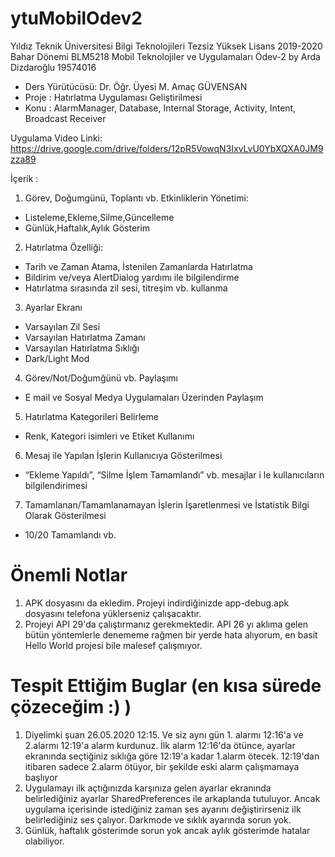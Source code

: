 # ytuMobilOdev2
Yıldız Teknik Üniversitesi Bilgi Teknolojileri Tezsiz Yüksek Lisans 2019-2020 Bahar Dönemi BLM5218 Mobil Teknolojiler ve Uygulamaları Ödev-2 by Arda Dizdaroğlu 19574016
- Ders Yürütücüsü: Dr. Öğr. Üyesi M. Amaç GÜVENSAN
- Proje : Hatırlatma Uygulaması Geliştirilmesi
- Konu : AlarmManager, Database, Internal Storage, Activity, Intent, Broadcast Receiver

Uygulama Video Linki: https://drive.google.com/drive/folders/12pR5VowqN3IxvLvU0YbXQXA0JM9zza89

İçerik :

1. Görev, Doğumgünü, Toplantı vb. Etkinliklerin Yönetimi: 
- Listeleme,Ekleme,Silme,Güncelleme
- Günlük,Haftalık,Aylık Gösterim

2. Hatırlatma Özelliği: 
- Tarih ve Zaman Atama, İstenilen Zamanlarda Hatırlatma
- Bildirim ve/veya AlertDialog yardımı ile bilgilendirme
- Hatırlatma sırasında zil sesi, titreşim vb. kullanma

3. Ayarlar Ekranı
- Varsayılan Zil Sesi
- Varsayılan Hatırlatma Zamanı
- Varsayılan Hatırlatma Sıklığı
- Dark/Light Mod

4. Görev/Not/Doğumğünü vb. Paylaşımı
- E mail ve Sosyal Medya Uygulamaları Üzerinden Paylaşım

5. Hatırlatma Kategorileri Belirleme
- Renk, Kategori isimleri ve Etiket Kullanımı

6. Mesaj ile Yapılan İşlerin Kullanıcıya Gösterilmesi
- “Ekleme Yapıldı”, “Silme İşlem Tamamlandı” vb. mesajlar i le kullanıcıların
bilgilendirimesi

7. Tamamlanan/Tamamlanamayan İşlerin İşaretlenmesi ve İstatistik Bilgi Olarak
Gösterilmesi
- 10/20 Tamamlandı vb.

# Önemli Notlar
1. APK dosyasını da ekledim. Projeyi indirdiğinizde app-debug.apk dosyasını telefona yüklerseniz çalışacaktır.
2. Projeyi API 29'da çalıştırmanız gerekmektedir. API 26 yı aklıma gelen bütün yöntemlerle denememe rağmen bir yerde hata alıyorum, en basit Hello World projesi bile malesef çalışmıyor.

# Tespit Ettiğim Buglar (en kısa sürede çözeceğim :) )
1. Diyelimki şuan 26.05.2020 12:15. Ve siz aynı gün 1. alarmı 12:16'a ve 2.alarmı 12:19'a alarm kurdunuz. İlk alarm 12:16'da ötünce, ayarlar ekranında seçtiğiniz sıklığa göre 12:19'a kadar 1.alarm ötecek. 12:19'dan itibaren sadece 2.alarm ötüyor, bir şekilde eski alarm çalışmamaya başlıyor
2. Uygulamayı ilk açtığınızda karşınıza gelen ayarlar ekranında belirlediğiniz ayarlar SharedPreferences ile arkaplanda tutuluyor. Ancak uygulama içerisinde istediğiniz zaman ses ayarını değiştirirseniz ilk belirlediğiniz ses çalıyor. Darkmode ve sıklık ayarında sorun yok.
3. Günlük, haftalık gösterimde sorun yok ancak aylık gösterimde hatalar olabiliyor.
